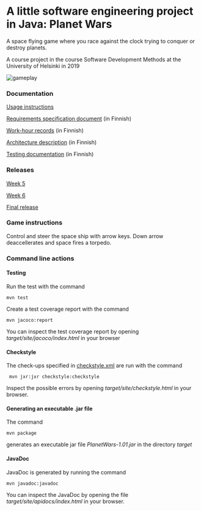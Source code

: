 # A little software engineering project in Java: Planet Wars
A space flying game where you race against the clock trying to conquer or destroy planets.

A course project in the course Software Development Methods at the University of Helsinki in 2019

![gameplay](https://github.com/jaakko-paavola/a-little-software-engineering-project-in-java/assets/7263106/c954465a-1c99-4a78-8006-b34c6e942383)

### Documentation

[Usage instructions](https://github.com/Jakoviz/ot-harjoitustyo/blob/master/dokumentaatio/kayttoohje.md)

[Requirements specification document](https://github.com/Jakoviz/ot-harjoitustyo/blob/master/dokumentaatio/vaatimusmaarittely.md) (in Finnish)

[Work-hour records](https://github.com/Jakoviz/ot-harjoitustyo/blob/master/dokumentaatio/tyoaikakirjanpito.md) (in Finnish)

[Architecture description](https://github.com/Jakoviz/ot-harjoitustyo/blob/master/dokumentaatio/arkkitehtuurikuvaus.md) (in Finnish)

[Testing documentation](https://github.com/Jakoviz/ot-harjoitustyo/blob/master/dokumentaatio/testaus.md) (in Finnish)

### Releases
[Week 5](https://github.com/Jakoviz/ot-harjoitustyo/releases/tag/0.2)

[Week 6](https://github.com/Jakoviz/ot-harjoitustyo/releases/tag/0.8)

[Final release](https://github.com/Jakoviz/ot-harjoitustyo/releases/tag/1.0)

### Game instructions
Control and steer the space ship with arrow keys. Down arrow deaccellerates and space fires a torpedo.

### Command line actions

#### Testing

Run the test with the command

```
mvn test
```

Create a test coverage report with the command

```
mvn jacoco:report
```

You can inspect the test coverage report by opening _target/site/jacoco/index.html_ in your browser

#### Checkstyle

The check-ups specified in [checkstyle.xml](https://github.com/Jakoviz/ot-harjoitustyo/blob/master/PlanetWars/checkstyle.xml) are run with the command

```
 mvn jxr:jxr checkstyle:checkstyle
```

Inspect the possible errors by opening _target/site/checkstyle.html_ in your browser.

#### Generating an executable .jar file

The command

```
mvn package
```

generates an executable jar file _PlanetWars-1.01.jar_ in the directory _target_

#### JavaDoc

JavaDoc is generated by running the command

```
mvn javadoc:javadoc
```

You can inspect the JavaDoc by opening the file _target/site/apidocs/index.html_ in your browser.
